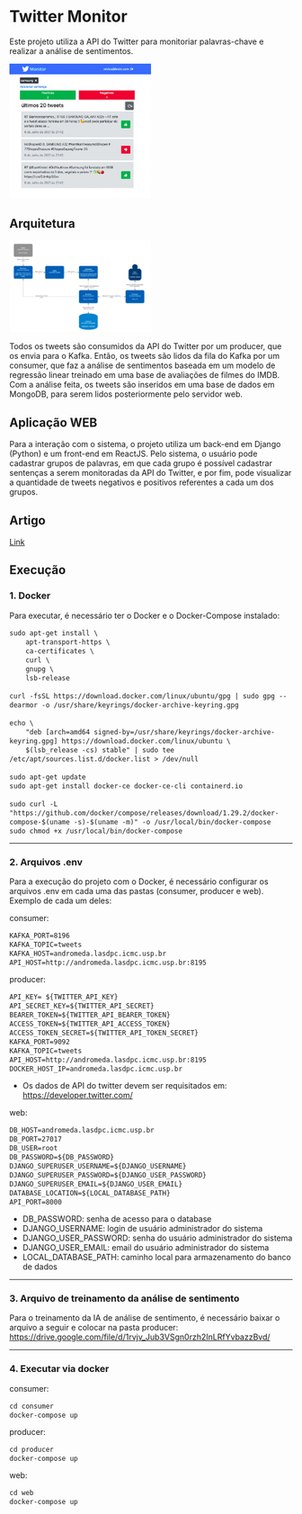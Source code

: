 # Twitter Monitor

Este projeto utiliza a API do Twitter para monitoriar palavras-chave e realizar a análise de sentimentos.

<img width="50%" src="./images/example.png" alt="Exemplo - Twitter Monitor" />

## Arquitetura

<img width="50%" src="./images/architecture.png" alt="Arquitetura do Projeto" />

Todos os tweets são consumidos da API do Twitter por um producer, que os envia para o Kafka. Então, os tweets são lidos da fila do Kafka por um consumer, que faz a análise de sentimentos baseada em um modelo de regressão linear treinado em uma base de avaliações de filmes do IMDB. Com a análise feita, os tweets são inseridos em uma base de dados em MongoDB, para serem lidos posteriormente pelo servidor web.

## Aplicação WEB

Para a interação com o sistema, o projeto utiliza um back-end em Django (Python) e um front-end em ReactJS. Pelo sistema, o usuário pode cadastrar grupos de palavras, em que cada grupo é possível cadastrar sentenças a serem monitoradas da API do Twitter, e por fim, pode visualizar a quantidade de tweets negativos e positivos referentes a cada um dos grupos.

## Artigo

<a href="./Paper.pdf">Link</a>

## Execução

### 1. Docker

Para executar, é necessário ter o Docker e o Docker-Compose instalado:

```
sudo apt-get install \
    apt-transport-https \
    ca-certificates \
    curl \
    gnupg \
    lsb-release

curl -fsSL https://download.docker.com/linux/ubuntu/gpg | sudo gpg --dearmor -o /usr/share/keyrings/docker-archive-keyring.gpg

echo \
	"deb [arch=amd64 signed-by=/usr/share/keyrings/docker-archive-keyring.gpg] https://download.docker.com/linux/ubuntu \
	$(lsb_release -cs) stable" | sudo tee /etc/apt/sources.list.d/docker.list > /dev/null

sudo apt-get update
sudo apt-get install docker-ce docker-ce-cli containerd.io

sudo curl -L "https://github.com/docker/compose/releases/download/1.29.2/docker-compose-$(uname -s)-$(uname -m)" -o /usr/local/bin/docker-compose
sudo chmod +x /usr/local/bin/docker-compose
```

---

### 2. Arquivos .env

Para a execução do projeto com o Docker, é necessário configurar os arquivos .env em cada uma das pastas (consumer, producer e web). Exemplo de cada um deles:

consumer:

```
KAFKA_PORT=8196
KAFKA_TOPIC=tweets
KAFKA_HOST=andromeda.lasdpc.icmc.usp.br
API_HOST=http://andromeda.lasdpc.icmc.usp.br:8195
```

producer:

```
API_KEY= ${TWITTER_API_KEY}
API_SECRET_KEY=${TWITTER_API_SECRET}
BEARER_TOKEN=${TWITTER_API_BEARER_TOKEN}
ACCESS_TOKEN=${TWITTER_API_ACCESS_TOKEN}
ACCESS_TOKEN_SECRET=${TWITTER_API_TOKEN_SECRET}
KAFKA_PORT=9092
KAFKA_TOPIC=tweets
API_HOST=http://andromeda.lasdpc.icmc.usp.br:8195
DOCKER_HOST_IP=andromeda.lasdpc.icmc.usp.br
```

- Os dados de API do twitter devem ser requisitados em: https://developer.twitter.com/

web:

```
DB_HOST=andromeda.lasdpc.icmc.usp.br
DB_PORT=27017
DB_USER=root
DB_PASSWORD=${DB_PASSWORD}
DJANGO_SUPERUSER_USERNAME=${DJANGO_USERNAME}
DJANGO_SUPERUSER_PASSWORD=${DJANGO_USER_PASSWORD}
DJANGO_SUPERUSER_EMAIL=${DJANGO_USER_EMAIL}
DATABASE_LOCATION=${LOCAL_DATABASE_PATH}
API_PORT=8000
```

- DB_PASSWORD: senha de acesso para o database
- DJANGO_USERNAME: login de usuário administrador do sistema
- DJANGO_USER_PASSWORD: senha do usuário administrador do sistema
- DJANGO_USER_EMAIL: email do usuário administrador do sistema
- LOCAL_DATABASE_PATH: caminho local para armazenamento do banco de dados

---

### 3. Arquivo de treinamento da análise de sentimento

Para o treinamento da IA de análise de sentimento, é necessário baixar o arquivo a seguir e colocar na pasta producer:
https://drive.google.com/file/d/1rvjv_Jub3VSgn0rzh2InLRfYvbazzBvd/

---

### 4. Executar via docker

consumer:

```
cd consumer
docker-compose up
```

producer:

```
cd producer
docker-compose up
```

web:

```
cd web
docker-compose up
```
